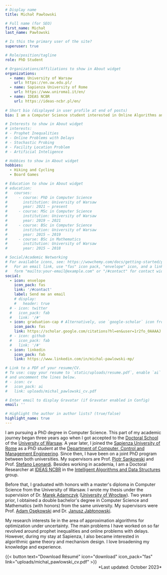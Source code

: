 ```yaml
---
# Display name
title: Michał Pawłowski

# Full name (for SEO)
first_name: Michał
last_name: Pawłowski

# Is this the primary user of the site?
superuser: true

# Role/position/tagline
role: PhD Student

# Organizations/Affiliations to show in About widget
organizations:
  - name: University of Warsaw
    url: https://en.uw.edu.pl/
  - name: Sapienza University of Rome
    url: https://www.uniroma1.it/en/
  - name: IDEAS NCBR
    url: https://ideas-ncbr.pl/en/
    
# Short bio (displayed in user profile at end of posts)
bio: I am a Computer Science student interested in Online Algorithms and Probability Theory.

# Interests to show in About widget
# interests:
# - Prophet Inequalities
# - Online Problems with Delays 
# - Stochastic Probing
# - Facility Location Problem
# - Artificial Inteligence

# Hobbies to show in About widget
hobbies:
  - Hiking and Cycling
  - Board Games

# Education to show in About widget
# education:
#   courses:
#     - course: PhD in Computer Science
#       institution: University of Warsaw
#       year: 2021 – present
#     - course: MSc in Computer Science
#       institution: University of Warsaw
#       year: 2019 – 2021
#     - course: BSc in Computer Science
#       institution: University of Warsaw
#       year: 2015 – 2019
#     - course: BSc in Mathematics
#       institution: University of Warsaw
#       year: 2015 – 2018

# Social/Academic Networking
# For available icons, see: https://wowchemy.com/docs/getting-started/page-builder/#icons
#   For an email link, use "fas" icon pack, "envelope" icon, and a link in the
#   form "mailto:your-email@example.com" or "/#contact" for contact widget.
social:
  - icon: envelope
    icon_pack: fas
    link: '/#contact'
    label: Send me an email
    # display:
    #   header: true
  # - icon: twitter
  #   icon_pack: fab
  #   link: '/#'
  - icon: graduation-cap # Alternatively, use `google-scholar` icon from `ai` icon pack
    icon_pack: fas
    link: https://scholar.google.com/citations?hl=en&user=1r2fo_0AAAAJ
  # - icon: github
  #   icon_pack: fab
  #   link: '/#'
  - icon: linkedin
    icon_pack: fab
    link: https://www.linkedin.com/in/michal-pawlowski-mp/

# Link to a PDF of your resume/CV.
# To use: copy your resume to `static/uploads/resume.pdf`, enable `ai` icons in `params.yaml`,
# and uncomment the lines below.
# - icon: cv
#   icon_pack: ai
#   link: uploads/michal_pawlowski_cv.pdf

# Enter email to display Gravatar (if Gravatar enabled in Config)
email: ''

# Highlight the author in author lists? (true/false)
highlight_name: true
---
```


I am pursuing a PhD degree in Computer Science. This part of my academic journey began three years ago when I got accepted to the [Doctoral School](https://szkolydoktorskie.uw.edu.pl/en/sdnsip-2/) of the [University of Warsaw](https://en.uw.edu.pl/). A year later, I joined the [Sapienza University of Rome](https://www.uniroma1.it/en/) as a PhD student at the [Department of Computer, Control and Management Engineering](https://www.diag.uniroma1.it/en/). Since then, I have been on a joint PhD program between both universities. My&nbsp;supervisors are Prof. [Piotr Sankowski](https://duch.mimuw.edu.pl/~sank/) and Prof. [Stefano Leonardi](https://sites.google.com/a/uniroma1.it/stefanoleonardi-eng/home). Besides working in academia, I&nbsp;am a Doctoral Researcher at [IDEAS NCBR](https://ideas-ncbr.pl/en/) in the [Intelligent Algorithms and Data Structures](https://ideas-ncbr.pl/en/badania/intelligent-algorithms-and-learned-data-structures/) group.

Before that, I graduated with honors with a master's diploma in Computer Science from the University of Warsaw. I wrote my thesis under the supervision of Dr. [Marek Adamczyk](https://mad.cs.uni.wroc.pl/) ([University of Wrocław](https://uwr.edu.pl/en/)). Two years prior, I obtained a double bachelor's degree in Computer Science and Mathematics (with honors) from the same university. My supervisors were Prof. [Adam Osękowski](https://www.mimuw.edu.pl/~ados/index.html) and Dr. [Janusz Jabłonowski](https://mimuw.edu.pl/~janusz/).

My research interests lie in the area of approximation algorithms for optimization under uncertainty. The main problems I have worked on so far revolved around prophet inequalities and online problems with delays. However, during my stay at Sapienza, I also became interested in algorithmic game theory and mechanism design. I love broadening my knowledge and experience.

<!-- I am a second year PhD student at [Institute of Informatics, University of Warsaw](https://www.mimuw.edu.pl/). <br/>
I work as a Doctoral Researcher for [IDEAS NCBR](https://ideas-ncbr.pl/). -->

<div style="float: left;">
  {{< button text="Download Résumé" icon="download" icon_pack="fas" link="uploads/michal_pawlowski_cv.pdf" >}}
</div>

<div style="float: right;">
  *Last updated: October 2023*
</div>

<div style="clear: both;"></div>

<!-- {{< icon name="download" pack="fas" >}} Download my {{< staticref "uploads/michal_pawlowski_cv.pdf" "newtab" >}}CV{{< /staticref >}} *(last update: September 2022)*. -->
